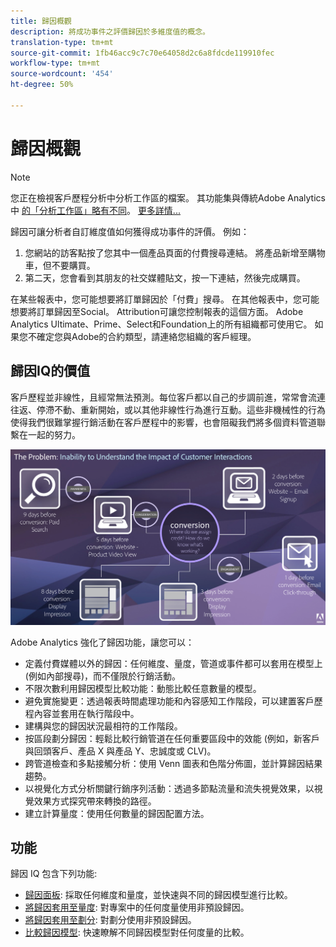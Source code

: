 ```yaml
---
title: 歸因概觀
description: 將成功事件之評價歸因於多維度值的概念。
translation-type: tm+mt
source-git-commit: 1fb46acc9c7c70e64058d2c6a8fdcde119910fec
workflow-type: tm+mt
source-wordcount: '454'
ht-degree: 50%

---
```



# 歸因概觀

>[!NOTE]
>
>您正在檢視客戶歷程分析中分析工作區的檔案。 其功能集與傳統Adobe Analytics中 [的「分析工作區」略有不同](https://docs.adobe.com/content/help/zh-Hant/analytics/analyze/analysis-workspace/home.html)。 [更多詳情...](/help/getting-started/cja-aa.md)

歸因可讓分析者自訂維度值如何獲得成功事件的評價。 例如：

1. 您網站的訪客點按了您其中一個產品頁面的付費搜尋連結。 將產品新增至購物車，但不要購買。
2. 第二天，您會看到其朋友的社交媒體貼文，按一下連結，然後完成購買。

在某些報表中，您可能想要將訂單歸因於「付費」搜尋。 在其他報表中，您可能想要將訂單歸因至Social。 Attribution可讓您控制報表的這個方面。 Adobe Analytics Ultimate、Prime、Select和Foundation上的所有組織都可使用它。 如果您不確定您與Adobe的合約類型，請連絡您組織的客戶經理。

## 歸因IQ的價值

客戶歷程並非線性，且經常無法預測。每位客戶都以自己的步調前進，常常會流連往返、停滯不動、重新開始，或以其他非線性行為進行互動。這些非機械性的行為使得我們很難掌握行銷活動在客戶歷程中的影響，也會阻礙我們將多個資料管道聯繫在一起的努力。

![歸因 IQ 問題](assets/attribution_iq_problem.png)

Adobe Analytics 強化了歸因功能，讓您可以：

* 定義付費媒體以外的歸因：任何維度、量度，管道或事件都可以套用在模型上 (例如內部搜尋)，而不僅限於行銷活動。
* 不限次數利用歸因模型比較功能：動態比較任意數量的模型。
* 避免實施變更：透過報表時間處理功能和內容感知工作階段，可以建置客戶歷程內容並套用在執行階段中。
* 建構與您的歸因狀況最相符的工作階段。
* 按區段劃分歸因：輕鬆比較行銷管道在任何重要區段中的效能 (例如，新客戶與回頭客戶、產品 X 與產品 Y、忠誠度或 CLV)。
* 跨管道檢查和多點接觸分析：使用 Venn 圖表和色階分佈圖，並計算歸因結果趨勢。
* 以視覺化方式分析關鍵行銷序列活動：透過多節點流量和流失視覺效果，以視覺效果方式探究帶來轉換的路徑。
* 建立計算量度：使用任何數量的歸因配置方法。

## 功能

歸因 IQ 包含下列功能:

* [歸因面板](../c-panels/attribution.md): 採取任何維度和量度，並快速與不同的歸因模型進行比較。
* [將歸因套用至量度](../build-workspace-project/column-row-settings/column-settings.md): 對專案中的任何度量使用非預設歸因。
* [將歸因套用至劃分](/help/components/dimensions/t-breakdown-fa.md): 對劃分使用非預設歸因。
* [比較歸因模型](/help/components/apply-create-metrics.md): 快速瞭解不同歸因模型對任何度量的比較。
